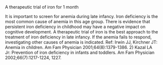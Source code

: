 A therapeutic trial of iron for 1 month

It is important to screen for anemia during late infancy. Iron deficiency is the most common cause of anemia in this age group. There is evidence that persistent iron deficiency in childhood may have a negative impact on cognitive development. A therapeutic trial of iron is the best approach to the treatment of iron deficiency in late infancy. If the anemia fails to respond, investigating other causes of anemia is indicated. Ref: Irwin JJ, Kirchner JT: Anemia in children. Am Fam Physician 2001;64(8):1379-1386. 2) Kazal LA Jr: Prevention of iron deficiency in infants and toddlers. Am Fam Physician 2002;66(7):1217-1224, 1227.